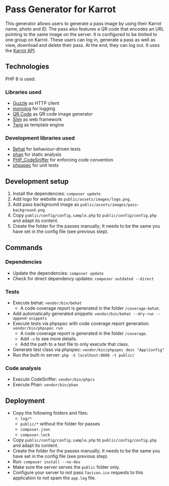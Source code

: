 # Pass Generator for Karrot
This generator allows users to generate a pass image by using their Karrot name, photo and ID.
The pass also features a QR code that encodes an URL pointing to the same image on the server.
It is configured to be limited to one group on Karrot.
These users can log in, generate a pass as well as view, download and delete their pass.
At the end, they can log out.
It uses the [Karrot API](https://karrot.world/docs/).

## Technologies
PHP 8 is used.

### Libraries used
- [Guzzle](https://docs.guzzlephp.org/en/stable/) as HTTP client
- [monolog](https://seldaek.github.io/monolog/) for logging
- [QR Code](https://github.com/endroid/qr-code) as QR code image generator
- [Slim](https://www.slimframework.com/) as web framework
- [Twig](https://twig.symfony.com/) as template engine

### Development libraries used
- [Behat](https://docs.behat.org/en/latest/) for behaviour-driven tests
- [phan](https://github.com/phan/phan/) for static analysis
- [PHP_CodeSniffer](https://github.com/squizlabs/PHP_CodeSniffer) for enforcing code convention 
- [phpspec](https://www.phpspec.net/en/stable/) for unit tests

## Development setup
1. Install the dependencies: `composer update`
2. Add logo for website as `public/assets/images/logo.png`.
3. Add pass background image as `public/assets/images/pass-background.png`.
4. Copy `public/config/config.sample.php` to `public/config/config.php` and adapt its content.
5. Create the folder for the passes manually; It needs to be the same you have set in the config file (see previous step).

## Commands
### Dependencies
- Update the dependencies: `composer update`
- Check for direct dependency updates: `composer outdated --direct`

### Tests
- Execute behat: `vendor/bin/behat`
  - A code coverage report is generated in the folder `/coverage-behat`.
- Add automatically generated snippets: `vendor/bin/behat --dry-run --append-snippets`
- Execute tests via phpspec with code coverage report generation: `vendor/bin/phpspec run`
  - A code coverage report is generated in the folder `/coverage`.
  - Add `-v` to see more details.
  - Add the path to a test file to only execute that class.
- Generate test class via phpspec: `vendor/bin/phpspec desc "App\Config"`
- Run the built-in server: `php -S localhost:8888 -t public/`

### Code analysis
- Execute CodeSniffer: `vendor/bin/phpcs`
- Execute Phan: `vendor/bin/phan`

## Deployment
- Copy the following folders and files:
  - `log/*`
  - `public/*` without the folder for passes
  - `composer.json`
  - `composer.lock`
- Copy `public/config/config.sample.php` to `public/config/config.php` and adapt its content.
- Create the folder for the passes manually; It needs to be the same you have set in the config file (see previous step).
- Run: `composer install --no-dev`
- Make sure the server serves the `public` folder only.
- Configure your server to not pass `favicon.ico` requests to this application to not spam the `app.log` file.
